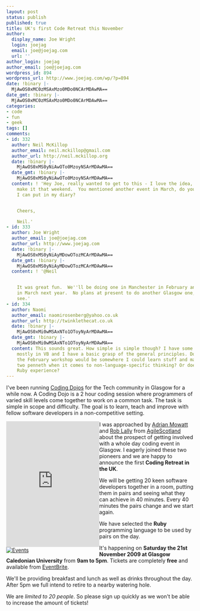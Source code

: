 ```yaml
---
layout: post
status: publish
published: true
title: UK's first Code Retreat this November
author:
  display_name: Joe Wright
  login: joejag
  email: joe@joejag.com
  url: ''
author_login: joejag
author_email: joe@joejag.com
wordpress_id: 894
wordpress_url: http://www.joejag.com/wp/?p=894
date: !binary |-
  MjAwOS0xMC0zMSAxMzo0MDo0NCArMDAwMA==
date_gmt: !binary |-
  MjAwOS0xMC0zMSAxMzo0MDo0NCArMDAwMA==
categories:
- code
- fun
- geek
tags: []
comments:
- id: 332
  author: Neil McKillop
  author_email: neil.mckillop@gmail.com
  author_url: http://neil.mckillop.org
  date: !binary |-
    MjAwOS0xMS0yNiAwOTo0MzoyNSArMDAwMA==
  date_gmt: !binary |-
    MjAwOS0xMS0yNiAwOTo0MzoyNSArMDAwMA==
  content: ! 'Hey Joe, really wanted to get to this - I love the idea, but I couldn''t
    make it that weekend.  You mentioned another event in March, do you have a date
    I can put in my diary?


    Cheers,

    Neil.'
- id: 333
  author: Joe Wright
  author_email: joe@joejag.com
  author_url: http://www.joejag.com
  date: !binary |-
    MjAwOS0xMS0yNiAyMDowOTozMCArMDAwMA==
  date_gmt: !binary |-
    MjAwOS0xMS0yNiAyMDowOTozMCArMDAwMA==
  content: ! '@Neil


    It was great fun.  We''ll be doing one in Manchester in February and one in Edinburgh
    in March next year.  No plans at present to do another Glasgow one, but we''ll
    see.'
- id: 334
  author: Naomi
  author_email: naomirosenberg@yahoo.co.uk
  author_url: http://twinklethecat.co.uk
  date: !binary |-
    MjAwOS0xMi0wMSAxNTo1OToyNyArMDAwMA==
  date_gmt: !binary |-
    MjAwOS0xMi0wMSAxNTo1OToyNyArMDAwMA==
  content: This sounds great. How simple is simple though? I have some coding experience
    mostly in VB and I have a basic grasp of the general principles. Do you think
    the February workshop would be somewhere I could learn stuff and maybe give my
    two penneth when it comes to non-language-specific thinking? Or does it require
    Ruby experience?
---
```

<p>I've been running <a href="http://code.joejag.com/2009/the-coding-dojo/">Coding Dojos</a> for the Tech community in Glasgow for a while now.  A Coding Dojo is a 2 hour coding session where programmers of varied skill levels come together to work on a common task.  The task is simple in scope and difficulty.  The goal is to learn, teach and improve with fellow software developers in a non-competitive setting.</p>
<div style="width: 250px; float:left"><iframe name="countdown" id="mgframe" src="http://www.eventbrite.com/countdown-widget?eid=460087133" width="250" height="337" marginheight="0" marginwidth="0" scrolling="no"  frameborder="0" ></iframe><a href="http://www.eventbrite.com/r/ecount"><img src="http://www.eventbrite.com/s.gif" alt="Events" border="0"/></a></div></p>
<p>I was approached by <a href="http://adrianmowat.blogspot.com/">Adrian Mowatt</a> and <a href="http://robertlally.com/">Rob Lally</a> from <a href="http://agilescotland.blogspot.com/">AgileScotland</a> about the prospect of getting involved with a whole day coding event in Glasgow.  I eagerly joined these two pioneers and we are happy to announce the first <b>Coding Retreat in the UK</b>.</p>
<p>We will be getting 20 keen software developers together in a room, putting them in pairs and seeing what they can achieve in 40 minutes.  Every 40 minutes the pairs change and we start again.  </p>
<p>We have selected the <b>Ruby</b> programming language to be used by pairs on the day.</p>
<p>It's happening on <b>Saturday the 21st November 2009 at Glasgow Caledonian University</b> from <b>9am to 5pm</b>. Tickets are completely <b>free</b> and available from <a href="http://codingretreatscotland.eventbrite.com/">EventBrite</a>.</p>
<p>We'll be providing breakfast and lunch as well as drinks throughout the day.  After 5pm we full intend to retire to a nearby watering hole.</p>
<p>We are <i>limited to 20 people</i>.  So please sign up quickly as we won't be able to increase the amount of tickets!</p>
